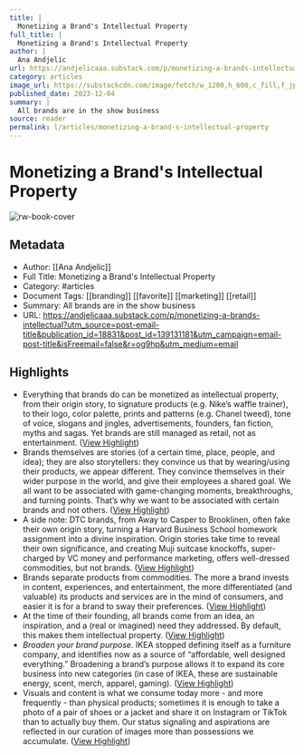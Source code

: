 ```yaml
---
title: |
  Monetizing a Brand's Intellectual Property
full_title: |
  Monetizing a Brand's Intellectual Property
author: |
  Ana Andjelic
url: https://andjelicaaa.substack.com/p/monetizing-a-brands-intellectual?utm_source=post-email-title&publication_id=18831&post_id=139131181&utm_campaign=email-post-title&isFreemail=false&r=og9hp&utm_medium=email
category: articles
image_url: https://substackcdn.com/image/fetch/w_1200,h_600,c_fill,f_jpg,q_auto:good,fl_progressive:steep,g_auto/https%3A%2F%2Fsubstack-post-media.s3.amazonaws.com%2Fpublic%2Fimages%2F10ebe90b-3759-4bab-b4a7-ef01725e9b4f_1784x1002.png
published_date: 2023-12-04
summary: |
  All brands are in the show business
source: reader
permalink: l/articles/monetizing-a-brand-s-intellectual-property
---
```

# Monetizing a Brand's Intellectual Property

![rw-book-cover](https://substackcdn.com/image/fetch/w_1200,h_600,c_fill,f_jpg,q_auto:good,fl_progressive:steep,g_auto/https%3A%2F%2Fsubstack-post-media.s3.amazonaws.com%2Fpublic%2Fimages%2F10ebe90b-3759-4bab-b4a7-ef01725e9b4f_1784x1002.png)

## Metadata
- Author: [[Ana Andjelic]]
- Full Title: Monetizing a Brand's Intellectual Property
- Category: #articles
- Document Tags: [[branding]] [[favorite]] [[marketing]] [[retail]] 
- Summary: All brands are in the show business
- URL: https://andjelicaaa.substack.com/p/monetizing-a-brands-intellectual?utm_source=post-email-title&publication_id=18831&post_id=139131181&utm_campaign=email-post-title&isFreemail=false&r=og9hp&utm_medium=email

## Highlights
- Everything that brands do can be monetized as intellectual property, from their origin story, to signature products (e.g. Nike’s waffle trainer), to their logo, color palette, prints and patterns (e.g. Chanel tweed), tone of voice, slogans and jingles, advertisements, founders, fan fiction, myths and sagas.
  Yet brands are still managed as retail, not as entertainment. ([View Highlight](https://read.readwise.io/read/01hr9j8n2j9gnrh61nz8f95fnf))
- Brands themselves are stories (of a certain time, place, people, and idea); they are also storytellers: they convince us that by wearing/using their products, we appear different. They convince themselves in their wider purpose in the world, and give their employees a shared goal. We all want to be associated with game-changing moments, breakthroughs, and turning points. That’s why we want to be associated with certain brands and not others. ([View Highlight](https://read.readwise.io/read/01hr9j8y9ts9r0rk43j3v19y95))
- A side note: DTC brands, from Away to Casper to Brooklinen, often fake their own origin story, turning a Harvard Business School homework assignment into a divine inspiration. Origin stories take time to reveal their own significance, and creating Muji suitcase knockoffs, super-charged by VC money and performance marketing, offers well-dressed commodities, but not brands. ([View Highlight](https://read.readwise.io/read/01hr9j9d5g42zn7bd0drh1mms7))
- Brands separate products from commodities. The more a brand invests in content, experiences, and entertainment, the more differentiated (and valuable) its products and services are in the mind of consumers, and easier it is for a brand to sway their preferences. ([View Highlight](https://read.readwise.io/read/01hr9j9nry0p88mjjqp9vfs9kg))
- At the time of their founding, all brands come from an idea, an inspiration, and a (real or imagined) need they addressed. By default, this makes them intellectual property. ([View Highlight](https://read.readwise.io/read/01hj3mjnb34y2859pv23xgkbf3))
- *Broaden your brand purpose.* IKEA stopped defining itself as a furniture company, and identifies now as a source of “affordable, well designed everything.” Broadening a brand’s purpose allows it to expand its core business into new categories (in case of IKEA, these are sustainable energy, scent, merch, apparel, gaming). ([View Highlight](https://read.readwise.io/read/01hr9jbqk02f01enqyjgpyw2kz))
- Visuals and content is what we consume today more - and more frequently - than physical products; sometimes it is enough to take a photo of a pair of shoes or a jacket and share it on Instagram or TikTok than to actually buy them. Our status signaling and aspirations are reflected in our curation of images more than possessions we accumulate. ([View Highlight](https://read.readwise.io/read/01hj3mn88m27vfqfaqcmtcrkh5))



